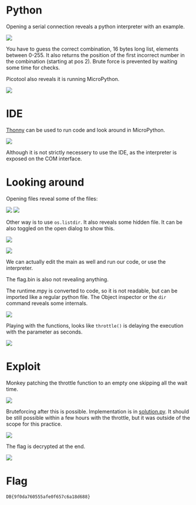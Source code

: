 # Python

Opening a serial connection reveals a python interpreter with an example.

![](screenshots/1.png)

You have to guess the correct combination, 16 bytes long list, elements between 0-255. It also returns the position of the first incorrect number in the combination (starting at pos 2). Brute force is prevented by waiting some time for checks.

Picotool also reveals it is running MicroPython.

![](screenshots/2.png)

# IDE

[Thonny](https://thonny.org/) can be used to run code and look around in MicroPython.

![](screenshots/3.png)

Although it is not strictly necessery to use the IDE, as the interpreter is exposed on the COM interface.

# Looking around

Opening files reveal some of the files:

![](screenshots/4.png)
![](screenshots/5.png)

Other way is to use `os.listdir`. It also reveals some hidden file. It can be also toggled on the open dialog to show this.

![](screenshots/6.png)

![](screenshots/7.png)

We can actually edit the main as well and run our code, or use the interpreter.

The flag.bin is also not revealing anything.

The runtime.mpy is converted to code, so it is not readable, but can be imported like a regular python file. The Object inspector or the `dir` command reveals some internals.

![](screenshots/8.png)

Playing with the functions, looks like `throttle()` is delaying the execution with the parameter as seconds.

![](screenshots/9.png)

# Exploit

Monkey patching the throttle function to an empty one skipping all the wait time.

![](screenshots/10.png)

Bruteforcing after this is possible. Implementation is in [solution.py](workdir/solution.py). It should be still possible within a few hours with the throttle, but it was outside of the scope for this practice.

![](screenshots/11.png)

The flag is decrypted at the end.

![](screenshots/12.png)

# Flag
`DB{9f0da760555afe0f657c6a18d688}`
